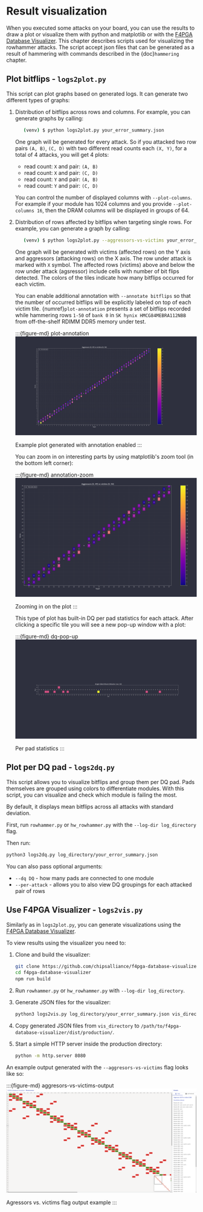 # Result visualization

When you executed some attacks on your board, you can use the results to draw a plot or visualize them with python and matplotlib or with the [F4PGA Database Visualizer](https://github.com/chipsalliance/f4pga-database-visualizer).
This chapter describes scripts used for visualizing the rowhammer attacks.
The script accept json files that can be generated as a result of hammering with commands described in the {doc}`hammering` chapter.

## Plot bitflips - `logs2plot.py`

This script can plot graphs based on generated logs.
It can generate two different types of graphs:

1. Distribution of bitflips across rows and columns. For example, you can generate graphs by calling:

   ```sh
      (venv) $ python logs2plot.py your_error_summary.json
   ```

   One graph will be generated for every attack.
   So if you attacked two row pairs `(A, B)`, `(C, D)` with two different read counts each `(X, Y)`, for a total of 4 attacks, you will get 4 plots:

   * read count: `X` and pair: `(A, B)`
   * read count: `X` and pair: `(C, D)`
   * read count: `Y` and pair: `(A, B)`
   * read count: `Y` and pair: `(C, D)`

   You can control the number of displayed columns with `--plot-columns`.
   For example if your module has 1024 columns and you provide `--plot-columns 16`, then the DRAM columns will be displayed in groups of 64.

2. Distribution of rows affected by bitflips when targeting single rows. For example, you can generate a graph by calling:

   ```sh
      (venv) $ python logs2plot.py --aggressors-vs-victims your_error_summary.json
   ```

   One graph will be generated with victims (affected rows) on the Y axis and aggressors (attacking rows) on the X axis.
   The row under attack is marked with `X` symbol.
   The affected rows (victims) above and below the row under attack (agsressor) include cells with number of bit flips detected.
   The colors of the tiles indicate how many bitflips occurred for each victim.

   You can enable additional annotation with `--annotate bitflips` so that the number of occurred bitflips will be explicitly labeled on top of each victim tile.
   {numref}`plot-annotation` presents a set of bitflips recorded while hammering rows `1-50` of `bank 0` in  `SK hynix HMCG84MEBRA112NBB`
 from off-the-shelf RDIMM DDR5 memory under test.

   :::{figure-md} plot-annotation
   ![Annotated plot](images/annotation.png)

   Example plot generated with annotation enabled
   :::

   You can zoom in on interesting parts by using matplotlib's zoom tool (in the bottom left corner):

   :::{figure-md} annotation-zoom
   ![Annotation zoom](images/annotation_zoom.png)

   Zooming in on the plot
   :::

   This type of plot has built-in DQ per pad statistics for each attack. 
   After clicking a specific tile you will see a new pop-up window with a plot:

   :::{figure-md} dq-pop-up
   ![Per pad statistics](images/dqs_vict_vs_aggr.png)

   Per pad statistics
   :::

## Plot per DQ pad - `logs2dq.py`

This script allows you to visualize bitflips and group them per DQ pad.
Pads themselves are grouped using colors to differentiate modules.
With this script, you can visualize and check which module is failing the most.

By default, it displays mean bitflips across all attacks with standard deviation.

First, run `rowhammer.py` or `hw_rowhammer.py` with the `--log-dir log_directory` flag.

Then run:

```sh
python3 logs2dq.py log_directory/your_error_summary.json
```

You can also pass optional arguments:

* `--dq DQ` - how many pads are connected to one module
* `--per-attack` - allows you to also view DQ groupings for each attacked pair of rows

## Use F4PGA Visualizer - `logs2vis.py`

Similarly as in `logs2plot.py`, you can generate visualizations using the [F4PGA Database Visualizer](https://github.com/chipsalliance/f4pga-database-visualizer).

To view results using the visualizer you need to:

1. Clone and build the visualizer:

   ```sh
   git clone https://github.com/chipsalliance/f4pga-database-visualizer
   cd f4pga-database-visualizer
   npm run build
   ```

2. Run `rowhammer.py` or `hw_rowhammer.py` with `--log-dir log_directory`.

3. Generate JSON files for the visualizer:

   ```sh
   python3 logs2vis.py log_directory/your_error_summary.json vis_directory
   ```

4. Copy generated JSON files from `vis_directory` to `/path/to/f4pga-database-visualizer/dist/production/`.

5. Start a simple HTTP server inside the production directory:

   ```sh
   python -m http.server 8080
   ```

An example output generated with the `--aggresors-vs-victims` flag looks like so:

:::{figure-md} aggresors-vs-victims-output
![Aggressors vs. victims output](images/f4pga_visualizer_aggr_vs_vict.png)

Agressors vs. victims flag output example
:::
